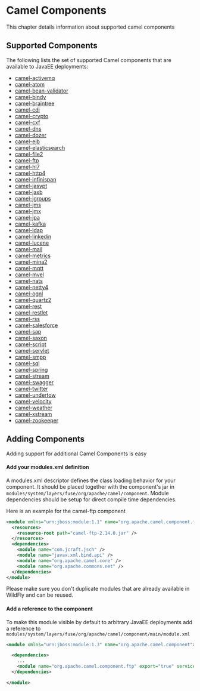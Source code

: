 # Camel Components

This chapter details information about supported camel components

## Supported Components

The following lists the set of supported Camel components that are available to JavaEE deployments:

* [camel-activemq](camel-activemq.md)
* [camel-atom](camel-atom.md)
* [camel-bean-validator](camel-bean-validator.md)
* [camel-bindy](camel-bindy.md)
* [camel-braintree](camel-braintree.md)
* [camel-cdi](camel-cdi.md)
* [camel-crypto](camel-crypto.md)
* [camel-cxf](camel-cxf.md)
* [camel-dns](camel-dns.md)
* [camel-dozer](camel-dozer.md)
* [camel-ejb](camel-ejb.md)
* [camel-elasticsearch](camel-elasticsearch.md)
* [camel-file2](camel-file2.md)
* [camel-ftp](camel-ftp.md)
* [camel-hl7](camel-hl7.md)
* [camel-http4](camel-http4.md)
* [camel-infinispan](camel-infinispan.md)
* [camel-jasypt](camel-jasypt.md)
* [camel-jaxb](camel-jaxb.md)
* [camel-jgroups](camel-jgroups.md)
* [camel-jms](camel-jms.md)
* [camel-jmx](camel-jmx.md)
* [camel-jpa](camel-jpa.md)
* [camel-kafka](camel-kafka.md)
* [camel-ldap](camel-ldap.md)
* [camel-linkedin](camel-linkedin.md)
* [camel-lucene](camel-lucene.md)
* [camel-mail](camel-mail.md)
* [camel-metrics](camel-metrics.md)
* [camel-mina2](camel-mina2.md)
* [camel-mqtt](camel-mqtt.md)
* [camel-mvel](camel-mvel.md)
* [camel-nats](camel-nats.md)
* [camel-netty4](camel-netty4.md)
* [camel-ognl](camel-ognl.md)
* [camel-quartz2](camel-quartz2.md)
* [camel-rest](camel-rest.md)
* [camel-restlet](camel-restlet.md)
* [camel-rss](camel-rss.md)
* [camel-salesforce](camel-salesforce.md)
* [camel-sap](camel-sap.md)
* [camel-saxon](camel-saxon.md)
* [camel-script](camel-script.md)
* [camel-servlet](camel-servlet.md)
* [camel-smpp](camel-smpp.md)
* [camel-sql](camel-sql.md)
* [camel-spring](camel-spring.md)
* [camel-stream](camel-stream.md)
* [camel-swagger](camel-swagger.md)
* [camel-twitter](camel-twitter.md)
* [camel-undertow](camel-undertow.md)
* [camel-velocity](camel-velocity.md)
* [camel-weather](camel-weather.md)
* [camel-xstream](camel-xstream.md)
* [camel-zookeeper](camel-zookeeper.md)

## Adding Components

Adding support for additional Camel Components is easy

#### Add your modules.xml definition

A modules.xml descriptor defines the class loading behavior for your component. It should be placed together with the component's jar in `modules/system/layers/fuse/org/apache/camel/component`. Module dependencies should be setup for direct compile time dependencies.

Here is an example for the camel-ftp component

```xml
<module xmlns="urn:jboss:module:1.1" name="org.apache.camel.component.ftp">
  <resources>
    <resource-root path="camel-ftp-2.14.0.jar" />
  </resources>
  <dependencies>
    <module name="com.jcraft.jsch" />
    <module name="javax.xml.bind.api" />
    <module name="org.apache.camel.core" />
    <module name="org.apache.commons.net" />
  </dependencies>
</module>
```

Please make sure you don't duplicate modules that are already available in WildFly and can be reused.

#### Add a reference to the component

To make this module visible by default to arbitrary JavaEE deployments add a reference to `modules/system/layers/fuse/org/apache/camel/component/main/module.xml`

```xml
<module xmlns="urn:jboss:module:1.3" name="org.apache.camel.component">

  <dependencies>
    ...
    <module name="org.apache.camel.component.ftp" export="true" services="export"/>
  </dependencies>

</module>
```
